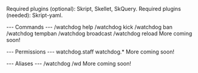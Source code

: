 Required plugins (optional): Skript, Skellet, SkQuery.
Required plugins (needed): Skript-yaml.

--- Commands ---
/watchdog help
/watchdog kick
/watchdog ban
/watchdog tempban
/watchdog broadcast
/watchdog reload
More coming soon!

--- Permissions ---
watchdog.staff
watchdog.*
More coming soon!

--- Aliases ---
/watchdog
/wd
More coming soon!
